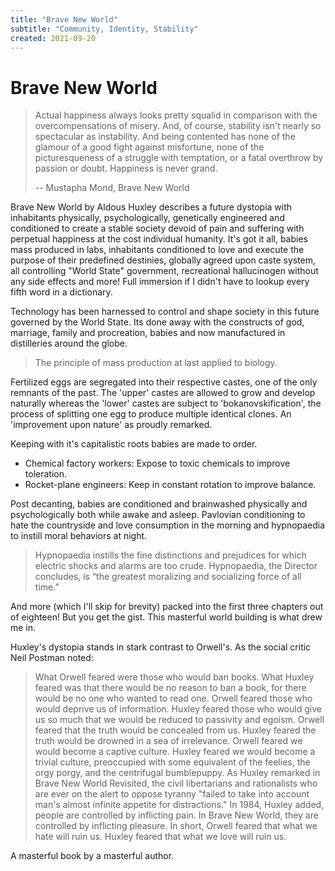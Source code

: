 ```yaml
---
title: "Brave New World"
subtitle: "Community, Identity, Stability"
created: 2021-09-20
---
```

# Brave New World

> Actual happiness always looks pretty squalid in comparison with the
> overcompensations of misery. And, of course, stability isn't nearly so
> spectacular as instability. And being contented has none of the glamour of
> a good fight against misfortune, none of the picturesqueness of a
> struggle with temptation, or a fatal overthrow by passion or doubt.
> Happiness is never grand.
>
> -- Mustapha Mond, Brave New World

Brave New World by Aldous Huxley describes a future dystopia with
inhabitants physically, psychologically, genetically engineered and
conditioned to create a stable society devoid of pain and suffering with
perpetual happiness at the cost individual humanity. It's got it all,
babies mass produced in labs, inhabitants conditioned to love and
execute the purpose of their predefined destinies, globally agreed upon
caste system, all controlling "World State" government, recreational
hallucinogen without any side effects and more! Full immersion if I
didn't have to lookup every fifth word in a dictionary.

Technology has been harnessed to control and shape society in this
future governed by the World State. Its done away with the constructs
of god, marriage, family and procreation, babies and now manufactured in
distilleries around the globe.

> The principle of mass production at last applied to biology.

Fertilized eggs are segregated into their respective castes, one of the
only remnants of the past. The 'upper' castes are allowed to grow and
develop naturally whereas the  'lower' castes are subject to
'bokanovskification', the process of splitting one egg to produce
multiple identical clones. An 'improvement upon nature' as proudly
remarked.

Keeping with it's capitalistic roots babies are made to order.

- Chemical factory workers: Expose to toxic chemicals to improve
  toleration.
- Rocket-plane engineers: Keep in constant rotation to improve
  balance.

Post decanting, babies are conditioned and brainwashed physically and
psychologically both while awake and asleep. Pavlovian conditioning to
hate the countryside and love consumption in the morning and
hypnopaedia to instill moral behaviors at night.

> Hypnopaedia instills the fine distinctions and prejudices for which
> electric shocks and alarms are too crude. Hypnopaedia, the Director
> concludes, is “the greatest moralizing and socializing force of all
> time.”

And more (which I'll skip for brevity) packed into the first three
chapters out of eighteen! But you get the gist. This masterful world
building is what drew me in.

Huxley's dystopia stands in stark contrast to Orwell's. As the social
critic Neil Postman noted:

> What Orwell feared were those who would ban books. What Huxley feared
> was that there would be no reason to ban a book, for there would be no
> one who wanted to read one. Orwell feared those who would deprive us of
> information. Huxley feared those who would give us so much that we would
> be reduced to passivity and egoism. Orwell feared that the truth would
> be concealed from us. Huxley feared the truth would be drowned in a sea
> of irrelevance. Orwell feared we would become a captive culture. Huxley
> feared we would become a trivial culture, preoccupied with some
> equivalent of the feelies, the orgy porgy, and the centrifugal
> bumblepuppy. As Huxley remarked in Brave New World Revisited, the civil
> libertarians and rationalists who are ever on the alert to oppose
> tyranny "failed to take into account man's almost infinite appetite for
> distractions." In 1984, Huxley added, people are controlled by
> inflicting pain. In Brave New World, they are controlled by inflicting
> pleasure. In short, Orwell feared that what we hate will ruin us. Huxley
> feared that what we love will ruin us.

A masterful book by a masterful author.
